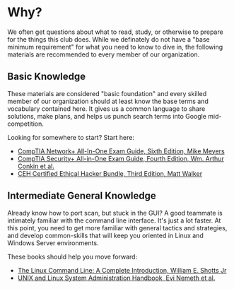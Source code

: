 # Why?
We often get questions about what to read, study, or otherwise to prepare for the things this club does. While we definately do not have a "base minimum requirement" for what you need to know to dive in, the following materials are recommended to every member of our organization.

## Basic Knowledge
These materials are considered "basic foundation" and every skilled member of our organization should at least know the base terms and vocabulary contained here. It gives us a common language to share solutions, make plans, and helps us punch search terms into Google mid-competition.

Looking for somewhere to start? Start here:
- [CompTIA Network+ All-In-One Exam Guide, Sixth Edition, Mike Meyers](https://www.amazon.com/CompTIA-Network-Guide-Sixth-N10-006/dp/0071848223/ref=sr_1_1?ie=UTF8&qid=1491838321&sr=8-1&keywords=all+in+one+network%2B)
- [CompTIA Security+ All-in-One Exam Guide, Fourth Edition, Wm. Arthur Conkin et al.](https://www.amazon.com/CompTIA-Security-Guide-Fourth-SY0-401/dp/0071841245/ref=sr_1_3?ie=UTF8&qid=1491838348&sr=8-3&keywords=all+in+one+Security%2B)
- [CEH Certified Ethical Hacker Bundle, Third Edition, Matt Walker](https://www.amazon.com/Certified-Ethical-Hacker-Bundle-Third/dp/125983753X/ref=sr_1_1?ie=UTF8&qid=1491838417&sr=8-1&keywords=all+in+one+CEH)


## Intermediate General Knowledge
Already know how to port scan, but stuck in the GUI? A good teammate is intimately familiar with the command line interface. It's just a lot faster. At this point, you need to get more familiar with general tactics and strategies, and develop common-skills that will keep you oriented in Linux and Windows Server environments. 

These books should help you move forward: 
- [The Linux Command Line: A Complete Introduction, William E. Shotts Jr](https://www.amazon.com/Linux-Command-Line-Complete-Introduction/dp/1593273894/ref=sr_1_1?ie=UTF8&qid=1491838687&sr=8-1&keywords=linux+command+line)
- [UNIX and Linux System Administration Handbook, Evi Nemeth et al.](https://www.amazon.com/UNIX-Linux-System-Administration-Handbook/dp/0131480057/ref=sr_1_1?ie=UTF8&qid=1491838727&sr=8-1&keywords=unix+system+administration+handbook)